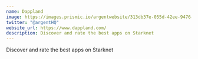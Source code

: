 ```yaml
---
name: Dappland
image: https://images.prismic.io/argentwebsite/313db37e-055d-42ee-9476-a92bda64e61d_logo.svg?auto=format%2Ccompress&fit=max&q=50
twitter: "@argentHQ"
website_url: https://www.dappland.com/
description: Discover and rate the best apps on Starknet
---
```

Discover and rate the best apps on Starknet